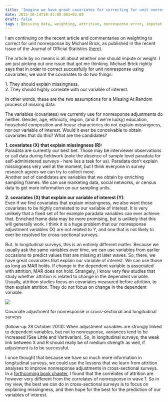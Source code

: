 ```yaml
---
title: 'Imagine we have great covariates for correcting for unit nonresponse...'
date: 2013-10-14T10:41:00.001+02:00
draft: false
tags : [missing data, weighting, attrition, nonresponse error, imputation, panel survey]
---
```


I am continuing on the recent article and commentaries on weighting to correct for unit nonresponse by Michael Brick, as published in the recent issue of the Journal of Official Statistics ([here](https://www.jos.nu/Articles/abstract.asp?article=293329)).  
  
The article by no means is all about whether one should impute or weight. I am just picking out one issue that got me thinking. Michael Brick rightly says that in order to correct succesfully for unit nonresponse using covariates, we want the covariates to do two things:  
  
1\. They should explain missingness.  
2\. They should highly correlate with our variable of interest.  
  
In other words, these are the two assumptions for a Missing At Random process of missing data.  
  
The variables (covariates) we currently use for nonresponse adjustments do neither. Gender, age, ethnicity, region, (and if we're lucky) education, household composition and house characterics do not explain missingness, nor our variable of interest. Would it ever be conceivable to obtain covariates that do this? What are the candidates?  
  
**1\. covariates (X) that explain missingness (R):**  
Paradata are currently our best bet. Those may be interviewer observations or call data during fieldwork (note the absence of sample level paradata for self-administered surveys - here lies a task for us). Paradata don't explain missingness very well at the moment, but I think everyone in survey research agrees we can try to collect more.  
Another set of candidates are variables that we obtain by enriching sampling frames. We can use marketing data, social networks, or census data to get more information on our sampling units.  
  
**2\. covariates (X) that explain our variable of interest (Y)**:  
Even if we find covariates that explain missingness, we also want those covariates to be highly correlated to our variable of interest. It is very unlikely that a fixed set of for example paradata variables can ever achieve that. Enriched frame data may be more promising, but is unlikely that this will generally work. I think it is a huge problem that our nonresponse adjustment variables (X) are not related to Y, and one that is not likely to ever be resolved for cross-sectional surveys.  
  
But. In longitudinal surveys, this is an entirely different matter. Because we usually ask the same variables over time, we can use variables from earlier occasions to predict values that are missing at later waves. So, there, we have great covariates that explain our variable of interest. We can use those as long as MAR holds. If change in the dependent variable is associated with attrition, MAR does not hold. Strangely, I know very few studies that study whether attrition is related to change in the dependent variable. Usually, attrition studies focus on covariates measured before attrition, to then explain attrition. They do not focus on change in the dependent variable.  
  

[![](https://2.bp.blogspot.com/-NhM3-D53n-g/UlutJ3JdvgI/AAAAAAAACnY/vmiOUDyFvdk/s400/missing+data+mechanisms.png)](https://2.bp.blogspot.com/-NhM3-D53n-g/UlutJ3JdvgI/AAAAAAAACnY/vmiOUDyFvdk/s1600/missing+data+mechanisms.png)

Covariate adjustment for nonresponse in cross-sectional and longitudinal surveys

  

(follow-up 28 October 2013): When adjustment variables are strongly linked to dependent variables, but not to nonresponse, variances tend to be increased (See Little and Vartivarian). So, in longitudinal surveys, the weak link between X and R should really be of medium strength as well, if adjustment is to be successful.  
  
I once thought that because we have so much more information in longitudinal surveys, we could use the lessons that we learn from attrition analyses to improve nonresponse adjustments in cross-sectional surveys. In a [forthcoming book chapter](https://www.peterlugtig.com/2012/09/is-panel-attrition-same-as-nonresponse.html), I found that the correlates of attrition are however very different from the correlates of nonresponse in wave 1. So in my view, the best we can do in cross-sectional surveys is to focus on explaining missingness, and then hope for the best for the prediction of our variables of interest.